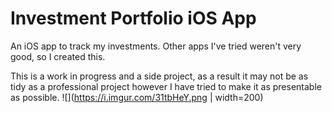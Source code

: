 # Investment Portfolio iOS App
An iOS app to track my investments.
Other apps I've tried weren't very good, so I created this.

This is a work in progress and a side project, as a result it may not be as tidy as a professional project however I have tried to make it as presentable as possible.
![](https://i.imgur.com/31tbHeY.png | width=200)
